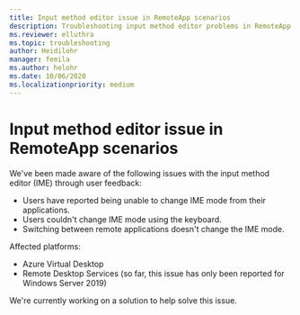 ```yaml
---
title: Input method editor issue in RemoteApp scenarios
description: Troubleshooting input method editor problems in RemoteApp scenarios.
ms.reviewer: elluthra
ms.topic: troubleshooting
author: Heidilohr
manager: femila
ms.author: helohr
ms.date: 10/06/2020
ms.localizationpriority: medium
---
```

# Input method editor issue in RemoteApp scenarios

We've been made aware of the following issues with the input method editor (IME) through user feedback:

- Users have reported being unable to change IME mode from their applications.
- Users couldn't change IME mode using the keyboard.
- Switching between remote applications doesn't change the IME mode.

Affected platforms:

- Azure Virtual Desktop
- Remote Desktop Services (so far, this issue has only been reported for Windows Server 2019)

We're currently working on a solution to help solve this issue.